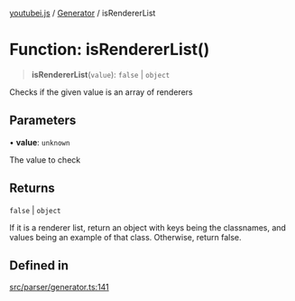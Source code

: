 [youtubei.js](../../../README.md) / [Generator](../README.md) / isRendererList

# Function: isRendererList()

> **isRendererList**(`value`): `false` \| `object`

Checks if the given value is an array of renderers

## Parameters

• **value**: `unknown`

The value to check

## Returns

`false` \| `object`

If it is a renderer list, return an object with keys being the classnames, and values being an example of that class.
Otherwise, return false.

## Defined in

[src/parser/generator.ts:141](https://github.com/LuanRT/YouTube.js/blob/e1650e12979e68b9546bc63989f86b651960a10a/src/parser/generator.ts#L141)
